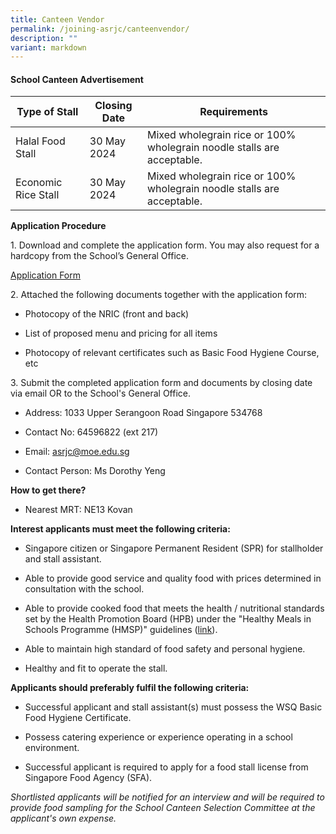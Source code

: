 ```yaml
---
title: Canteen Vendor
permalink: /joining-asrjc/canteenvendor/
description: ""
variant: markdown
---
```

#### School Canteen Advertisement

| **Type of Stall** | **Closing Date** | **Requirements** |
| -------- | -------- | -------- |
| Halal Food Stall | 30 May 2024 | Mixed wholegrain rice or 100% wholegrain noodle stalls are acceptable. |
| Economic Rice Stall | 30 May 2024 | Mixed wholegrain rice or 100% wholegrain noodle stalls are acceptable. |

**Application Procedure**

1\. Download and complete the application form. You may also request for a hardcopy from the School’s General Office.

[Application Form](/files/application%20form%20for%20canteen%20stall.pdf)

2\. Attached the following documents together with the application form:

* Photocopy of the NRIC (front and back)

* List of proposed menu and pricing for all items

* Photocopy of relevant certificates such as Basic Food Hygiene Course, etc

3\. Submit the completed application form and documents by closing date via email OR to the School's General Office.

* Address: 1033 Upper Serangoon Road Singapore 534768

* Contact No: 64596822 (ext 217)

* Email: asrjc@moe.edu.sg

* Contact Person: Ms Dorothy Yeng

**How to get there?**

* Nearest MRT: NE13 Kovan

**Interest applicants must meet the following criteria:**

* Singapore citizen or Singapore Permanent Resident (SPR) for stallholder and stall assistant.

* Able to provide good service and quality food with prices determined in consultation with the school.

* Able to provide cooked food that meets the health / nutritional standards set by the Health Promotion Board (HPB) under the "Healthy Meals in Schools Programme (HMSP)" guidelines ([link](https://www.hpb.gov.sg/schools/school-programmes/healthy-meals-in-schools-programme)).

* Able to maintain high standard of food safety and personal hygiene.

* Healthy and fit to operate the stall.

**Applicants should preferably fulfil the following criteria:**

* Successful applicant and stall assistant(s) must possess the WSQ Basic Food Hygiene Certificate.

* Possess catering experience or experience operating in a school environment.

* Successful applicant is required to apply for a food stall license from Singapore Food Agency (SFA).

*Shortlisted applicants will be notified for an interview and will be required to provide food sampling for the School Canteen Selection Committee at the applicant's own expense.*